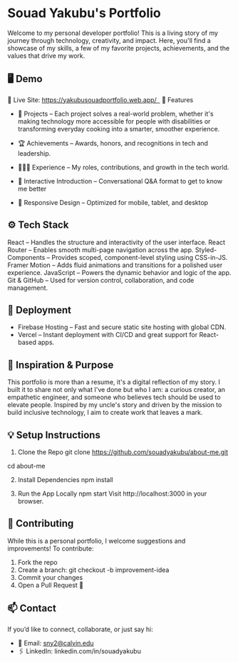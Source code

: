 # Souad Yakubu's Portfolio

Welcome to my personal developer portfolio! This is a living story of my journey through technology, creativity, and impact. Here, you'll find a showcase of my skills, a few of my favorite projects, achievements, and the values that drive my work.


## 🖥️ Demo
🔗 Live Site: https://yakubusouadportfolio.web.app/  
🚀 Features
* 📂 Projects – Each project solves a real-world problem, whether it's making technology more accessible for people with disabilities or transforming everyday cooking into a smarter, smoother experience. 
* 🏆 Achievements – Awards, honors, and recognitions in tech and leadership.

* 👩🏾‍💻 Experience – My roles, contributions, and growth in the tech world. 
* 💬 Interactive Introduction – Conversational Q&A format to get to know me better 
* 📱 Responsive Design – Optimized for mobile, tablet, and desktop


## ⚙️ Tech Stack
React – Handles the structure and interactivity of the user interface.
React Router – Enables smooth multi-page navigation across the app.
Styled-Components – Provides scoped, component-level styling using CSS-in-JS.
Framer Motion – Adds fluid animations and transitions for a polished user experience.
JavaScript – Powers the dynamic behavior and logic of the app.
Git & GitHub – Used for version control, collaboration, and code management.


## 🚀 Deployment
* Firebase Hosting – Fast and secure static site hosting with global CDN.
* Vercel – Instant deployment with CI/CD and great support for React-based apps.


## 🧠 Inspiration & Purpose
This portfolio is more than a resume, it's a digital reflection of my story. I built it to share not only what I've done but who I am: a curious creator, an empathetic engineer, and someone who believes tech should be used to elevate people. Inspired by my uncle's story and driven by the mission to build inclusive technology, I aim to create work that leaves a mark.


## 💡 Setup Instructions
1. Clone the Repo
git clone https://github.com/souadyakubu/about-me.git

cd about-me

2. Install Dependencies
npm install

3. Run the App Locally
npm start
Visit http://localhost:3000 in your browser.



## 🤝 Contributing
While this is a personal portfolio, I welcome suggestions and improvements! To contribute:
1. Fork the repo
2. Create a branch: git checkout -b improvement-idea
3. Commit your changes
4. Open a Pull Request 🙌

## 📫 Contact
If you’d like to connect, collaborate, or just say hi:
* 📧 Email: sny2@calvin.edu
* 🖇️ LinkedIn: linkedin.com/in/souadyakubu



